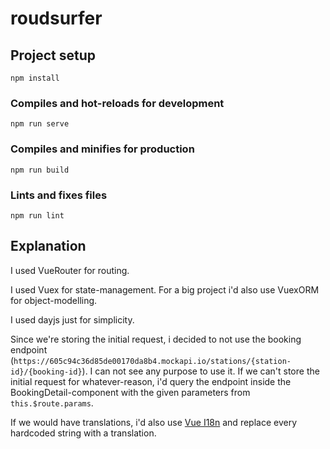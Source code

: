 # roudsurfer

## Project setup
```
npm install
```

### Compiles and hot-reloads for development
```
npm run serve
```

### Compiles and minifies for production
```
npm run build
```

### Lints and fixes files
```
npm run lint
```

## Explanation

I used VueRouter for routing.

I used Vuex for state-management. For a big project i'd also use VuexORM for object-modelling.

I used dayjs just for simplicity.

Since we're storing the initial request, i decided to not use the booking endpoint (```https://605c94c36d85de00170da8b4.mockapi.io/stations/{station-id}/{booking-id}```).
I can not see any purpose to use it. If we can't store the initial request for whatever-reason, i'd query the endpoint inside the BookingDetail-component with the given parameters from ```this.$route.params```.

If we would have translations, i'd also use [Vue I18n](https://kazupon.github.io/vue-i18n/) and replace every hardcoded string with a translation.
